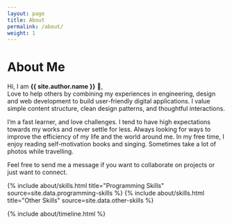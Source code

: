 ```yaml
---
layout: page
title: About
permalink: /about/
weight: 1
---
```


# **About Me**

Hi, I am **{{ site.author.name }}** :wave:,<br>
Love to help others by combining my experiences in engineering, design and web development to build user-friendly digital applications. I value simple content structure, clean design patterns, and thoughtful interactions.

I’m a fast learner, and love challenges. I tend to have high expectations towards my works and never settle for less. Always looking for ways to improve the efficiency of my life and the world around me. In my free time, I enjoy reading self-motivation books and singing. Sometimes take a lot of photos while travelling.

Feel free to send me a message if you want to collaborate on projects or just want to connect.
<div class="row">

{% include about/skills.html title="Programming Skills" source=site.data.programming-skills %}
{% include about/skills.html title="Other Skills" source=site.data.other-skills %}
</div>

<div class="row">
{% include about/timeline.html %}
</div>